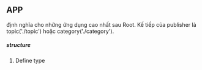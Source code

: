 ## APP

định nghĩa cho những ứng dụng cao nhất sau Root. Kế tiếp của publisher là topic('./topic') hoặc category('./category').

##### structure 
    
1. Define type

    
    